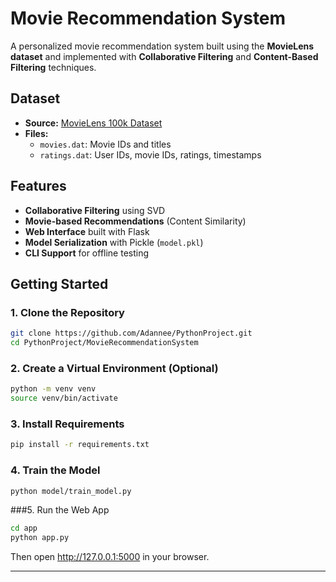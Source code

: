 #  Movie Recommendation System

A personalized movie recommendation system built using the **MovieLens dataset** and implemented with **Collaborative Filtering** and **Content-Based Filtering** techniques.

##  Dataset

- **Source:** [MovieLens 100k Dataset](https://grouplens.org/datasets/movielens/)
- **Files:**
  - `movies.dat`: Movie IDs and titles
  - `ratings.dat`: User IDs, movie IDs, ratings, timestamps


## Features

- **Collaborative Filtering** using SVD
- **Movie-based Recommendations** (Content Similarity)
- **Web Interface** built with Flask
- **Model Serialization** with Pickle (`model.pkl`)
- **CLI Support** for offline testing

##  Getting Started

### 1. Clone the Repository

```bash
git clone https://github.com/Adannee/PythonProject.git
cd PythonProject/MovieRecommendationSystem
```
### 2. Create a Virtual Environment (Optional)
```bash
python -m venv venv
source venv/bin/activate 
```
### 3. Install Requirements
```bash
pip install -r requirements.txt
```
### 4. Train the Model
```bash
python model/train_model.py
```
###5. Run the Web App
```bash
cd app
python app.py
```
Then open http://127.0.0.1:5000 in your browser.

---

